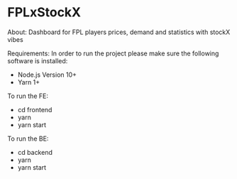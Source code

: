 # FPLxStockX
About:
Dashboard for FPL players prices, demand and  statistics with stockX vibes

Requirements:
In order to run the project please make sure the following software is installed:
- Node.js Version 10+
- Yarn 1+


  
To run the FE:  
 - cd frontend
 - yarn
 - yarn start
 
 To run the BE:  
 - cd backend
 - yarn
 - yarn start
 